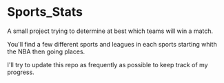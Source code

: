 # Sports_Stats
A small project trying to determine at best which teams will win a match.

You'll find a few different sports and leagues in each sports starting whith the NBA then going places.

I'll try to update this repo as frequently as possible to keep track of my progress.
